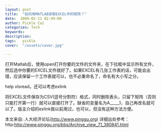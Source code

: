 ```yaml
---
layout: post  
title:  "如何用MATLAB读取EXCEL中的矩阵？"
date:  2009-02-11 02:49:00
author: Pickle Cai  
categories: Tech  
keywords: 
description:   
tags:	pickle   
cover:  "/assets/cover.jpg"  

---
```




打开Matlab后，使用open打开你要的文件的文件夹，在下拉框中显示所有文件，然后选中你要的EXCEL文件就好了。如果EXCEL有几张工作表的话，可能会出错，应该保留一个工作表就可以，也不必重命名了，命名有大小写之分。 

help xlsread，还可以考虑exlink 

将EXCEL文件保存为CSV(逗号分割符）格式，同时删除表头，只留下矩阵（否则只能打开第一行）就可以直接打开了。缺省的变量名为A_____1，自己再改名就可以了。版主介绍的exlink我以前用过，也可以，但没有这种方法方便。



本文来自: 人大经济论坛(http://www.pinggu.org) 详细出处参考：http:http://www.pinggu.org/bbs/Archive_view_71_380841.html



		    


